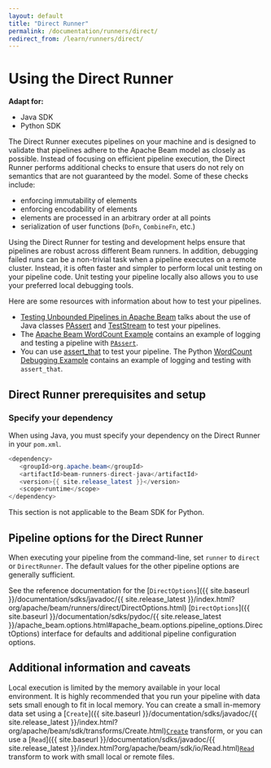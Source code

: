 ```yaml
---
layout: default
title: "Direct Runner"
permalink: /documentation/runners/direct/
redirect_from: /learn/runners/direct/
---
```

# Using the Direct Runner

<nav class="language-switcher">
  <strong>Adapt for:</strong>
  <ul>
    <li data-type="language-java" class="active">Java SDK</li>
    <li data-type="language-py">Python SDK</li>
  </ul>
</nav>

The Direct Runner executes pipelines on your machine and is designed to validate that pipelines adhere to the Apache Beam model as closely as possible. Instead of focusing on efficient pipeline execution, the Direct Runner performs additional checks to ensure that users do not rely on semantics that are not guaranteed by the model. Some of these checks include:

* enforcing immutability of elements
* enforcing encodability of elements
* elements are processed in an arbitrary order at all points
* serialization of user functions (`DoFn`, `CombineFn`, etc.)

Using the Direct Runner for testing and development helps ensure that pipelines are robust across different Beam runners. In addition, debugging failed runs can be a non-trivial task when a pipeline executes on a remote cluster. Instead, it is often faster and simpler to perform local unit testing on your pipeline code. Unit testing your pipeline locally also allows you to use your preferred local debugging tools.

Here are some resources with information about how to test your pipelines.
<ul>
  <!-- Java specific links -->
  <li class="language-java"><a href="{{ site.baseurl }}/blog/2016/10/20/test-stream.html">Testing Unbounded Pipelines in Apache Beam</a> talks about the use of Java classes <a href="{{ site.baseurl }}/documentation/sdks/javadoc/{{ site.release_latest }}/index.html?org/apache/beam/sdk/testing/PAssert.html">PAssert</a> and <a href="{{ site.baseurl }}/documentation/sdks/javadoc/{{ site.release_latest }}/index.html?org/apache/beam/sdk/testing/TestStream.html">TestStream</a> to test your pipelines.</li>
  <li class="language-java">The <a href="{{ site.baseurl }}/get-started/wordcount-example/#testing-your-pipeline-via-passert">Apache Beam WordCount Example</a> contains an example of logging and testing a pipeline with <a href="{{ site.baseurl }}/documentation/sdks/javadoc/{{ site.release_latest }}/index.html?org/apache/beam/sdk/testing/PAssert.html"><code>PAssert</code></a>.</li>

  <!-- Python specific links -->
  <li class="language-py">You can use <a href="https://github.com/apache/beam/blob/master/sdks/python/apache_beam/testing/util.py#L76">assert_that</a> to test your pipeline. The Python <a href="https://github.com/apache/beam/blob/master/sdks/python/apache_beam/examples/wordcount_debugging.py">WordCount Debugging Example</a> contains an example of logging and testing with <code>assert_that</code>.</li>
</ul>

## Direct Runner prerequisites and setup

### Specify your dependency

<span class="language-java">When using Java, you must specify your dependency on the Direct Runner in your `pom.xml`.</span>
```java
<dependency>
   <groupId>org.apache.beam</groupId>
   <artifactId>beam-runners-direct-java</artifactId>
   <version>{{ site.release_latest }}</version>
   <scope>runtime</scope>
</dependency>
```

<span class="language-py">This section is not applicable to the Beam SDK for Python.</span>

## Pipeline options for the Direct Runner

When executing your pipeline from the command-line, set `runner` to `direct` or `DirectRunner`. The default values for the other pipeline options are generally sufficient.

See the reference documentation for the
<span class="language-java">[`DirectOptions`]({{ site.baseurl }}/documentation/sdks/javadoc/{{ site.release_latest }}/index.html?org/apache/beam/runners/direct/DirectOptions.html)</span>
<span class="language-py">[`DirectOptions`]({{ site.baseurl }}/documentation/sdks/pydoc/{{ site.release_latest }}/apache_beam.options.html#apache_beam.options.pipeline_options.DirectOptions)</span>
interface for defaults and additional pipeline configuration options.

## Additional information and caveats

Local execution is limited by the memory available in your local environment. It is highly recommended that you run your pipeline with data sets small enough to fit in local memory. You can create a small in-memory data set using a <span class="language-java">[`Create`]({{ site.baseurl }}/documentation/sdks/javadoc/{{ site.release_latest }}/index.html?org/apache/beam/sdk/transforms/Create.html)</span><span class="language-py">[`Create`](https://github.com/apache/beam/blob/master/sdks/python/apache_beam/transforms/core.py)</span> transform, or you can use a <span class="language-java">[`Read`]({{ site.baseurl }}/documentation/sdks/javadoc/{{ site.release_latest }}/index.html?org/apache/beam/sdk/io/Read.html)</span><span class="language-py">[`Read`](https://github.com/apache/beam/blob/master/sdks/python/apache_beam/io/iobase.py)</span> transform to work with small local or remote files.

